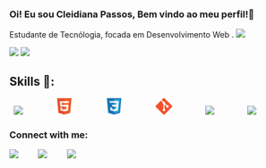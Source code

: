 ### Oi! Eu sou Cleidiana Passos, Bem vindo ao meu perfil!👋

<!--
**Cleidianaa/Cleidianaa** is a ✨ _special_ ✨ repository because its `README.md` (this file) appears on your GitHub profile.

Here are some ideas to get you started:

- 🔭 I’m currently working on ...
- 🌱 I’m currently learning ...
- 👯 I’m looking to collaborate on ...
- 🤔 I’m looking for help with ...
- 💬 Ask me about ...
- 📫 How to reach me: ...
- 😄 Pronouns: ...
- ⚡ Fun fact: ...
-->
Estudante de Tecnólogia, focada em Desenvolvimento Web . <img height="15" src="https://www.stepmap.de/img/flags/pt.svg"/>
<div>
<img height="150" src="https://github-readme-stats.vercel.app/api?username=Cleidianaa&show_icons=true&theme=">
<img height="150" src="https://github-readme-stats.vercel.app/api/top-langs/?username=Cleidianaa&layout=compact&lang&theme=">
</div>


 ## Skills 💖:

  <p align="center">

   <img height="30" src="https://seeklogo.com/images/V/visual-studio-code-logo-284BC24C39-seeklogo.com.png">
   &nbsp;&nbsp;&nbsp;&nbsp;&nbsp;&nbsp;&nbsp;&nbsp;&nbsp;&nbsp;&nbsp;&nbsp;&nbsp;
   <img height="30" src="https://raw.githubusercontent.com/devicons/devicon/master/icons/html5/html5-original.svg">      &nbsp;&nbsp;&nbsp;&nbsp;&nbsp;&nbsp;&nbsp;&nbsp;&nbsp;&nbsp;&nbsp;&nbsp;&nbsp;
   <img height="30" src="https://raw.githubusercontent.com/devicons/devicon/master/icons/css3/css3-original.svg">
   &nbsp;&nbsp;&nbsp;&nbsp;&nbsp;&nbsp;&nbsp;&nbsp;&nbsp;&nbsp;&nbsp;&nbsp;&nbsp;
   <img height="30" src="https://raw.githubusercontent.com/devicons/devicon/master/icons/git/git-original.svg">
   &nbsp;&nbsp;&nbsp;&nbsp;&nbsp;&nbsp;&nbsp;&nbsp;&nbsp;&nbsp;&nbsp;&nbsp;&nbsp;
   <img height="30" src="https://encrypted-tbn0.gstatic.com/images?q=tbn:ANd9GcTDzWIOMgqPnSVY3LACtUm7GxgC5dyY0ek7Vw&usqp=CAU">        &nbsp;&nbsp;&nbsp;&nbsp;&nbsp;&nbsp;&nbsp;&nbsp;&nbsp;&nbsp;&nbsp;&nbsp;&nbsp;
   <img height="30" src="https://cdn.jsdelivr.net/gh/devicons/devicon/icons/python/python-original.svg">  &nbsp;&nbsp;&nbsp;&nbsp;&nbsp;&nbsp;&nbsp;&nbsp;&nbsp;&nbsp;&nbsp;&nbsp;&nbsp;
  </div>


### Connect with me:
<div>
<p align="center">
 
 <a href="https://www.instagram.com/cleidpassos/" target="_blank"><img height="28" src="https://img.shields.io/badge/-Instagram-%23E4405F?style=for-the-badge&logo=instagram&logoColor=white" target="_blank"></a>
&nbsp;&nbsp;&nbsp;&nbsp;&nbsp;&nbsp;&nbsp;
<a href="https://www.linkedin.com/in/cleidiana-passos" target="_blank"><img height="28" src="https://img.shields.io/badge/-LinkedIn-%230077B5?style=for-the-badge&logo=linkedin&logoColor=white" target="_blank"></a> 
&nbsp;&nbsp;&nbsp;&nbsp;&nbsp;&nbsp;&nbsp;
<a href=" maito:contato@cleidianapassos@gmail.com" target="_blank "><img height="26"  src="https://img.shields.io/badge/Gmail-D14836?style=for-the-badge&logo=gmail&logoColor=white">
 </div>




  


